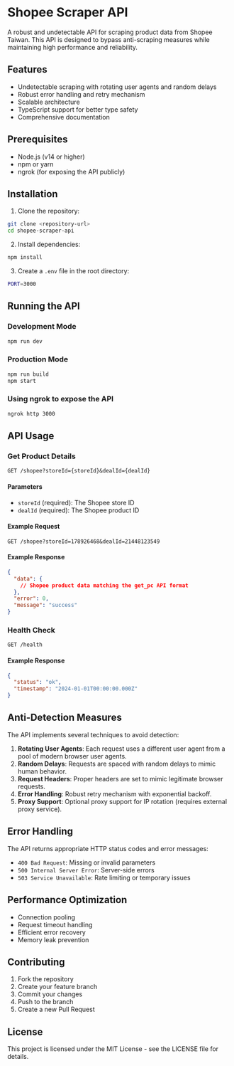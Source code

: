 # Shopee Scraper API

A robust and undetectable API for scraping product data from Shopee Taiwan. This API is designed to bypass anti-scraping measures while maintaining high performance and reliability.

## Features

- Undetectable scraping with rotating user agents and random delays
- Robust error handling and retry mechanism
- Scalable architecture
- TypeScript support for better type safety
- Comprehensive documentation

## Prerequisites

- Node.js (v14 or higher)
- npm or yarn
- ngrok (for exposing the API publicly)

## Installation

1. Clone the repository:
```bash
git clone <repository-url>
cd shopee-scraper-api
```

2. Install dependencies:
```bash
npm install
```

3. Create a `.env` file in the root directory:
```bash
PORT=3000
```

## Running the API

### Development Mode
```bash
npm run dev
```

### Production Mode
```bash
npm run build
npm start
```

### Using ngrok to expose the API
```bash
ngrok http 3000
```

## API Usage

### Get Product Details

```http
GET /shopee?storeId={storeId}&dealId={dealId}
```

#### Parameters
- `storeId` (required): The Shopee store ID
- `dealId` (required): The Shopee product ID

#### Example Request
```http
GET /shopee?storeId=178926468&dealId=21448123549
```

#### Example Response
```json
{
  "data": {
    // Shopee product data matching the get_pc API format
  },
  "error": 0,
  "message": "success"
}
```

### Health Check

```http
GET /health
```

#### Example Response
```json
{
  "status": "ok",
  "timestamp": "2024-01-01T00:00:00.000Z"
}
```

## Anti-Detection Measures

The API implements several techniques to avoid detection:

1. **Rotating User Agents**: Each request uses a different user agent from a pool of modern browser user agents.
2. **Random Delays**: Requests are spaced with random delays to mimic human behavior.
3. **Request Headers**: Proper headers are set to mimic legitimate browser requests.
4. **Error Handling**: Robust retry mechanism with exponential backoff.
5. **Proxy Support**: Optional proxy support for IP rotation (requires external proxy service).

## Error Handling

The API returns appropriate HTTP status codes and error messages:

- `400 Bad Request`: Missing or invalid parameters
- `500 Internal Server Error`: Server-side errors
- `503 Service Unavailable`: Rate limiting or temporary issues

## Performance Optimization

- Connection pooling
- Request timeout handling
- Efficient error recovery
- Memory leak prevention

## Contributing

1. Fork the repository
2. Create your feature branch
3. Commit your changes
4. Push to the branch
5. Create a new Pull Request

## License

This project is licensed under the MIT License - see the LICENSE file for details. 
